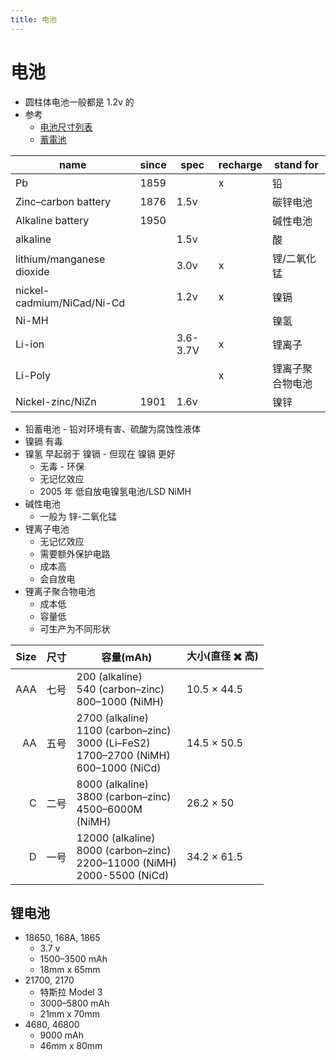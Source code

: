 ```yaml
---
title: 电池
---
```


# 电池

- 圆柱体电池一般都是 1.2v 的
- 参考
  - [电池尺寸列表](https://en.wikipedia.org/wiki/List_of_battery_sizes)
  - [蓄電池](https://zh.wikipedia.org/wiki/蓄電池)

| name                       | since | spec     | recharge | stand for        |
| -------------------------- | ----- | -------- | -------- | ---------------- |
| Pb                         | 1859  |          | x        | 铅               |
| Zinc–carbon battery        | 1876  | 1.5v     |          | 碳锌电池         |
| Alkaline battery           | 1950  |          |          | 碱性电池         |
| alkaline                   |       | 1.5v     |          | 酸               |
| lithium/manganese dioxide  |       | 3.0v     | x        | 锂/二氧化锰      |
| nickel-cadmium/NiCad/Ni-Cd |       | 1.2v     | x        | 镍镉             |
| Ni-MH                      |       |          |          | 镍氢             |
| Li-ion                     |       | 3.6-3.7V | x        | 锂离子           |
| Li-Poly                    |       |          | x        | 锂离子聚合物电池 |
| Nickel-zinc/NiZn           | 1901  | 1.6v     |          | 镍锌             |

- 铅蓄电池 - 铅对环境有害、硫酸为腐蚀性液体
- 镍镉 有毒
- 镍氢 早起弱于 镍镉 - 但现在 镍镉 更好
  - 无毒 - 环保
  - 无记忆效应
  - 2005 年 低自放电镍氢电池/LSD NiMH
- 碱性电池
  - 一般为 锌-二氧化锰
- 锂离子电池
  - 无记忆效应
  - 需要额外保护电路
  - 成本高
  - 会自放电
- 锂离子聚合物电池
  - 成本低
  - 容量低
  - 可生产为不同形状

| Size | 尺寸 | 容量(mAh)                                                                                          | 大小(直径 ✖️ 高) |
| ---: | ---- | -------------------------------------------------------------------------------------------------- | ---------------- |
|  AAA | 七号 | 200 (alkaline)<br/>540 (carbon–zinc)<br/>800–1000 (NiMH)                                           | 10.5 × 44.5      |
|   AA | 五号 | 2700 (alkaline)<br/>1100 (carbon–zinc)<br/>3000 (Li–FeS2)<br/>1700–2700 (NiMH)<br/>600–1000 (NiCd) | 14.5 × 50.5      |
|    C | 二号 | 8000 (alkaline)<br/>3800 (carbon–zinc)<br/>4500–6000M<br/>(NiMH)                                   | 26.2 × 50        |
|    D | 一号 | 12000 (alkaline)<br/>8000 (carbon–zinc)<br/>2200–11000 (NiMH)<br/>2000-5500 (NiCd)                 | 34.2 × 61.5      |

## 锂电池

- 18650, 168A, 1865
  - 3.7 v
  - 1500–3500 mAh
  - 18mm x 65mm
- 21700, 2170
  - 特斯拉 Model 3
  - 3000–5800 mAh
  - 21mm x 70mm
- 4680, 46800
  - 9000 mAh
  - 46mm x 80mm
